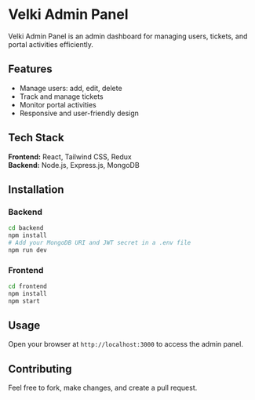 # Velki Admin Panel

Velki Admin Panel is an admin dashboard for managing users, tickets, and portal activities efficiently.

## Features
- Manage users: add, edit, delete
- Track and manage tickets
- Monitor portal activities
- Responsive and user-friendly design

## Tech Stack
**Frontend:** React, Tailwind CSS, Redux  
**Backend:** Node.js, Express.js, MongoDB  

## Installation

### Backend
```bash
cd backend
npm install
# Add your MongoDB URI and JWT secret in a .env file
npm run dev
````

### Frontend

```bash
cd frontend
npm install
npm start
```

## Usage

Open your browser at `http://localhost:3000` to access the admin panel.

## Contributing

Feel free to fork, make changes, and create a pull request.
